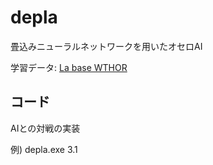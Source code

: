 # depla

畳込みニューラルネットワークを用いたオセロAI

学習データ: [La base WTHOR][WTHOR]


## コード

AIとの対戦の実装

例) depla.exe 3.1


[WTHOR]:https://www.ffothello.org/informatique/la-base-wthor
